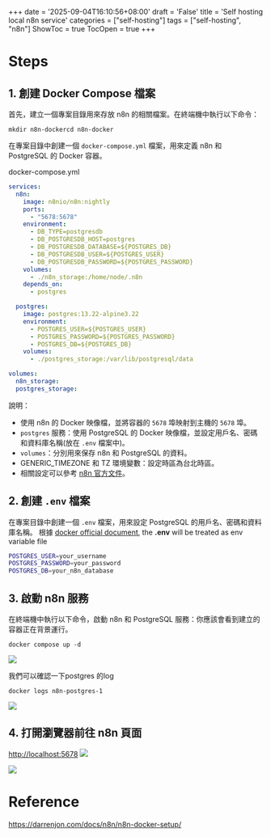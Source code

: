 +++
date = '2025-09-04T16:10:56+08:00'
draft = 'False'
title = 'Self hosting local n8n service'
categories = ["self-hosting"]
tags = ["self-hosting", "n8n"]
ShowToc = true
TocOpen = true
+++

# Steps

## 1. 創建 Docker Compose 檔案

首先，建立一個專案目錄用來存放 n8n 的相關檔案。在終端機中執行以下命令：

```
mkdir n8n-dockercd n8n-docker
```

在專案目錄中創建一個 `docker-compose.yml` 檔案，用來定義 n8n 和 PostgreSQL 的 Docker 容器。

docker-compose.yml

```yaml
services:
  n8n:
    image: n8nio/n8n:nightly
    ports:
      - "5678:5678"
    environment:
      - DB_TYPE=postgresdb
      - DB_POSTGRESDB_HOST=postgres
      - DB_POSTGRESDB_DATABASE=${POSTGRES_DB}
      - DB_POSTGRESDB_USER=${POSTGRES_USER}
      - DB_POSTGRESDB_PASSWORD=${POSTGRES_PASSWORD}
    volumes:
      - ./n8n_storage:/home/node/.n8n
    depends_on:
      - postgres

  postgres:
    image: postgres:13.22-alpine3.22
    environment:
      - POSTGRES_USER=${POSTGRES_USER}
      - POSTGRES_PASSWORD=${POSTGRES_PASSWORD}
      - POSTGRES_DB=${POSTGRES_DB}
    volumes:
      - ./postgres_storage:/var/lib/postgresql/data

volumes:
  n8n_storage:
  postgres_storage:
```

說明：

- 使用 n8n 的 Docker 映像檔，並將容器的 `5678` 埠映射到主機的 `5678` 埠。
- `postgres` 服務：使用 PostgreSQL 的 Docker 映像檔，並設定用戶名、密碼和資料庫名稱(放在 `.env` 檔案中)。
- `volumes`：分別用來保存 n8n 和 PostgreSQL 的資料。
- GENERIC_TIMEZONE 和 TZ 環境變數：設定時區為台北時區。
- 相關設定可以參考 [n8n 官方文件](https://docs.n8n.io/hosting/installation/docker)。

## 2. 創建 `.env` 檔案

在專案目錄中創建一個 `.env` 檔案，用來設定 PostgreSQL 的用戶名、密碼和資料庫名稱。
根據 [docker official document](https://docs.docker.com/compose/how-tos/environment-variables/set-environment-variables/), the **.env** will be treated as env variable file

```bash
POSTGRES_USER=your_username
POSTGRES_PASSWORD=your_password
POSTGRES_DB=your_n8n_database
```

## 3. 啟動 n8n 服務

在終端機中執行以下命令，啟動 n8n 和 PostgreSQL 服務：你應該會看到建立的容器正在背景運行。

```
docker compose up -d
```

![](https://i.imgur.com/pNVWBDo.png)

我們可以確認一下postgres 的log

```
docker logs n8n-postgres-1
```

![](https://i.imgur.com/WxdS2hT.png)

## 4. 打開瀏覽器前往 n8n 頁面

<http://localhost:5678>
![](https://i.imgur.com/J8ycuRo.png)

![](https://i.imgur.com/aYferHm.png)

# Reference

<https://darrenjon.com/docs/n8n/n8n-docker-setup/>
